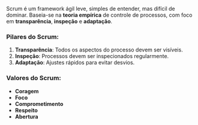 
Scrum é um framework ágil leve, simples de entender, mas difícil de dominar. Baseia-se na **teoria empírica** de controle de processos, com foco em **transparência**, **inspeção** e **adaptação**.

### Pilares do Scrum:
1. **Transparência**: Todos os aspectos do processo devem ser visíveis.
2. **Inspeção**: Processos devem ser inspecionados regularmente.
3. **Adaptação**: Ajustes rápidos para evitar desvios.

### Valores do Scrum:
- **Coragem**
- **Foco**
- **Comprometimento**
- **Respeito**
- **Abertura**
